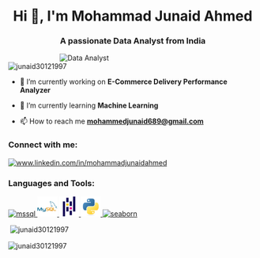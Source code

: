 
<h1 align="center">Hi 👋, I'm Mohammad Junaid Ahmed</h1>
<h3 align="center">A passionate Data Analyst from India</h3>

<img align="right" alt="Data Analyst" width="400" src="https://img.freepik.com/premium-vector/illustration-web-development-programmer-coding-website_746655-2851.jpg">


<p align="left"> <img src="https://komarev.com/ghpvc/?username=junaid30121997&label=Profile%20views&color=0e75b6&style=flat" alt="junaid30121997" /> </p>

- 🔭 I’m currently working on **E-Commerce Delivery Performance Analyzer**

- 🌱 I’m currently learning **Machine Learning**

- 📫 How to reach me **mohammedjunaid689@gmail.com**

<h3 align="left">Connect with me:</h3>
<p align="left">
<a href="https://linkedin.com/in/www.linkedin.com/in/mohammadjunaidahmed" target="blank"><img align="center" src="https://raw.githubusercontent.com/rahuldkjain/github-profile-readme-generator/master/src/images/icons/Social/linked-in-alt.svg" alt="www.linkedin.com/in/mohammadjunaidahmed" height="30" width="40" /></a>
</p>

<h3 align="left">Languages and Tools:</h3>
<p align="left"> <a href="https://www.microsoft.com/en-us/sql-server" target="_blank" rel="noreferrer"> <img src="https://www.svgrepo.com/show/303229/microsoft-sql-server-logo.svg" alt="mssql" width="40" height="40"/> </a> <a href="https://www.mysql.com/" target="_blank" rel="noreferrer"> <img src="https://raw.githubusercontent.com/devicons/devicon/master/icons/mysql/mysql-original-wordmark.svg" alt="mysql" width="40" height="40"/> </a> <a href="https://pandas.pydata.org/" target="_blank" rel="noreferrer"> <img src="https://raw.githubusercontent.com/devicons/devicon/2ae2a900d2f041da66e950e4d48052658d850630/icons/pandas/pandas-original.svg" alt="pandas" width="40" height="40"/> </a> <a href="https://www.python.org" target="_blank" rel="noreferrer"> <img src="https://raw.githubusercontent.com/devicons/devicon/master/icons/python/python-original.svg" alt="python" width="40" height="40"/> </a> <a href="https://seaborn.pydata.org/" target="_blank" rel="noreferrer"> <img src="https://seaborn.pydata.org/_images/logo-mark-lightbg.svg" alt="seaborn" width="40" height="40"/> </a> </p>


<p>&nbsp;<img align="center" src="https://github-readme-stats.vercel.app/api?username=junaid30121997&show_icons=true&locale=en" alt="junaid30121997" /></p>

<p><img align="center" src="https://github-readme-streak-stats.herokuapp.com/?user=junaid30121997&" alt="junaid30121997" /></p>

